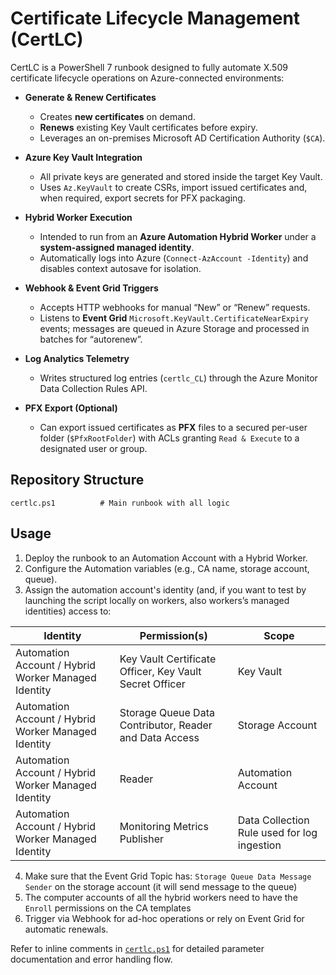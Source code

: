 # Certificate Lifecycle Management (CertLC)

CertLC is a PowerShell 7 runbook designed to fully automate X.509 certificate lifecycle operations on Azure-connected environments:

* **Generate & Renew Certificates**  
  * Creates **new certificates** on demand.  
  * **Renews** existing Key Vault certificates before expiry.  
  * Leverages an on-premises Microsoft AD Certification Authority (`$CA`).

* **Azure Key Vault Integration**  
  * All private keys are generated and stored inside the target Key Vault.  
  * Uses `Az.KeyVault` to create CSRs, import issued certificates and, when required, export secrets for PFX packaging.

* **Hybrid Worker Execution**  
  * Intended to run from an **Azure Automation Hybrid Worker** under a **system-assigned managed identity**.  
  * Automatically logs into Azure (`Connect-AzAccount -Identity`) and disables context autosave for isolation.

* **Webhook & Event Grid Triggers**  
  * Accepts HTTP webhooks for manual “New” or “Renew” requests.  
  * Listens to **Event Grid** `Microsoft.KeyVault.CertificateNearExpiry` events; messages are queued in Azure Storage and processed in batches for “autorenew”.

* **Log Analytics Telemetry**  
  * Writes structured log entries (`certlc_CL`) through the Azure Monitor Data Collection Rules API.

* **PFX Export (Optional)**  
  * Can export issued certificates as **PFX** files to a secured per-user folder (`$PfxRootFolder`) with ACLs granting `Read & Execute` to a designated user or group.

## Repository Structure

```
certlc.ps1          # Main runbook with all logic
```

## Usage

1. Deploy the runbook to an Automation Account with a Hybrid Worker.  
2. Configure the Automation variables (e.g., CA name, storage account, queue).  
3. Assign the automation account's identity (and, if you want to test by launching the script locally on workers, also workers’s managed identities) access to:

| Identity | Permission(s) | Scope |
|----------|---------------|-------|
| Automation Account / Hybrid Worker Managed Identity | Key Vault Certificate Officer, Key Vault Secret Officer | Key Vault |
| Automation Account / Hybrid Worker Managed Identity | Storage Queue Data Contributor, Reader and Data Access | Storage Account |
| Automation Account / Hybrid Worker Managed Identity | Reader | Automation Account |
| Automation Account / Hybrid Worker Managed Identity | Monitoring Metrics Publisher | Data Collection Rule used for log ingestion |

4. Make sure that the Event Grid Topic has: `Storage Queue Data Message Sender` on the storage account (it will send message to the queue)
5. The computer accounts of all the hybrid workers need to have the `Enroll` permissions on the CA templates
6. Trigger via Webhook for ad-hoc operations or rely on Event Grid for automatic renewals.

Refer to inline comments in [`certlc.ps1`](d:/source/repos/CertLC/certlc.ps1) for detailed parameter documentation and error handling flow.

